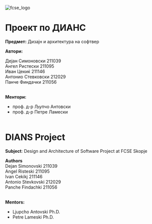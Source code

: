 ![fcse_logo](https://2018.skopje.wordcamp.org/files/2018/09/Logo_FINKI_UKIM_EN.jpg)

# Проект по ДИАНС

**Предмет:** Дизајн и архитектура на софтвер

**Автори:**<br />

Дејан Симоновски 211039 <br />
Ангел Ристески 211095 <br />
Иван Цекиќ 211146 <br />
Антонио Стевковски 212029 <br />
Панче Финдачки 211056 <br /><br />


**Ментори:** <br />
- проф. д-р Љупчо Антовски<br />
- проф. д-р Петре Ламески<br /> <br />


# DIANS Project

**Subject**: Design and Architecture of Software Project at FCSE Skopje

**Authors** <br/>
Dejan Simonovski 211039 <br />
Angel Risteski 211095 <br />
Ivan Cekikj 211146 <br />
Antonio Stevkovski 212029 <br />
Panche Findachki 211056 <br /><br />


**Mentors:**
- Ljupcho Antovski Ph.D.
- Petre Lameski Ph.D.

